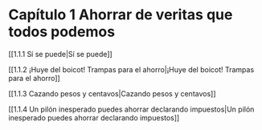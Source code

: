 # Capítulo 1 Ahorrar de veritas que todos podemos

[[1.1.1 Sí se puede|Sí se puede]]

[[1.1.2 ¡Huye del boicot! Trampas para el ahorro|¡Huye del boicot! Trampas para el ahorro]]

[[1.1.3 Cazando pesos y centavos|Cazando pesos y centavos]]

[[1.1.4 Un pilón inesperado puedes ahorrar declarando impuestos|Un pilón inesperado puedes ahorrar declarando impuestos]]